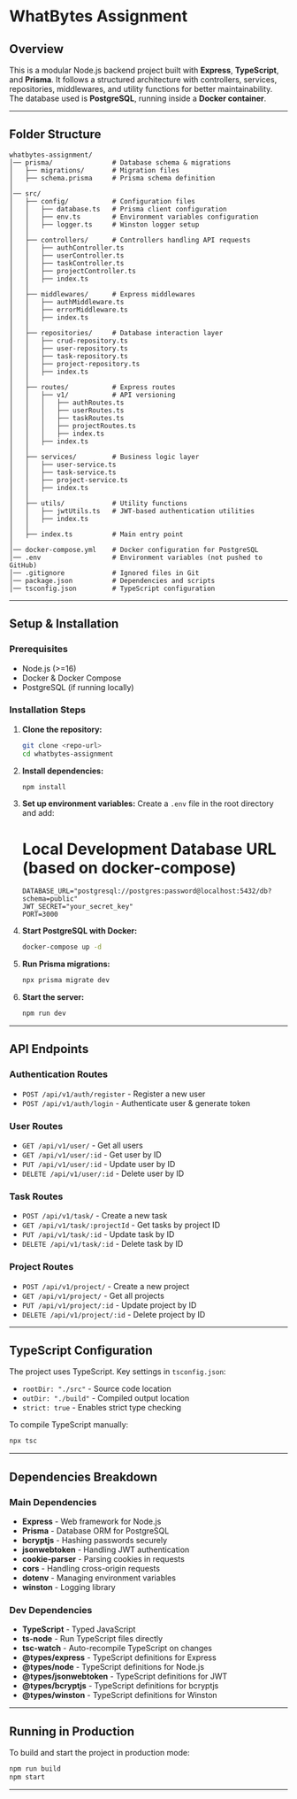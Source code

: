 # WhatBytes Assignment

## Overview
This is a modular Node.js backend project built with **Express**, **TypeScript**, and **Prisma**. It follows a structured architecture with controllers, services, repositories, middlewares, and utility functions for better maintainability. The database used is **PostgreSQL**, running inside a **Docker container**.

---

## Folder Structure

```
whatbytes-assignment/
│── prisma/               # Database schema & migrations
│   ├── migrations/       # Migration files
│   ├── schema.prisma     # Prisma schema definition
│
│── src/
│   ├── config/           # Configuration files
│   │   ├── database.ts   # Prisma client configuration
│   │   ├── env.ts        # Environment variables configuration
│   │   ├── logger.ts     # Winston logger setup
│   │
│   ├── controllers/      # Controllers handling API requests
│   │   ├── authController.ts
│   │   ├── userController.ts
│   │   ├── taskController.ts
│   │   ├── projectController.ts
│   │   ├── index.ts
│   │
│   ├── middlewares/      # Express middlewares
│   │   ├── authMiddleware.ts
│   │   ├── errorMiddleware.ts
│   │   ├── index.ts
│   │
│   ├── repositories/     # Database interaction layer
│   │   ├── crud-repository.ts
│   │   ├── user-repository.ts
│   │   ├── task-repository.ts
│   │   ├── project-repository.ts
│   │   ├── index.ts
│   │
│   ├── routes/           # Express routes
│   │   ├── v1/           # API versioning
│   │   │   ├── authRoutes.ts
│   │   │   ├── userRoutes.ts
│   │   │   ├── taskRoutes.ts
│   │   │   ├── projectRoutes.ts
│   │   │   ├── index.ts
│   │   ├── index.ts
│   │
│   ├── services/         # Business logic layer
│   │   ├── user-service.ts
│   │   ├── task-service.ts
│   │   ├── project-service.ts
│   │   ├── index.ts
│   │
│   ├── utils/            # Utility functions
│   │   ├── jwtUtils.ts   # JWT-based authentication utilities
│   │   ├── index.ts
│   │
│   ├── index.ts          # Main entry point
│
│── docker-compose.yml    # Docker configuration for PostgreSQL
│── .env                  # Environment variables (not pushed to GitHub)
│── .gitignore            # Ignored files in Git
│── package.json          # Dependencies and scripts
│── tsconfig.json         # TypeScript configuration
```

---

## Setup & Installation

### Prerequisites
- Node.js (>=16)
- Docker & Docker Compose
- PostgreSQL (if running locally)

### Installation Steps

1. **Clone the repository:**
   ```sh
   git clone <repo-url>
   cd whatbytes-assignment
   ```

2. **Install dependencies:**
   ```sh
   npm install
   ```

3. **Set up environment variables:**
   Create a `.env` file in the root directory and add:
   
   # Local Development Database URL (based on docker-compose)
   ```env
   DATABASE_URL="postgresql://postgres:password@localhost:5432/db?schema=public"
   JWT_SECRET="your_secret_key"
   PORT=3000
   ```

4. **Start PostgreSQL with Docker:**
   ```sh
   docker-compose up -d
   ```

5. **Run Prisma migrations:**
   ```sh
   npx prisma migrate dev
   ```

6. **Start the server:**
   ```sh
   npm run dev
   ```

---

## API Endpoints

### Authentication Routes
- `POST /api/v1/auth/register` - Register a new user
- `POST /api/v1/auth/login` - Authenticate user & generate token

### User Routes
- `GET /api/v1/user/` - Get all users
- `GET /api/v1/user/:id` - Get user by ID
- `PUT /api/v1/user/:id` - Update user by ID
- `DELETE /api/v1/user/:id` - Delete user by ID

### Task Routes
- `POST /api/v1/task/` - Create a new task
- `GET /api/v1/task/:projectId` - Get tasks by project ID
- `PUT /api/v1/task/:id` - Update task by ID
- `DELETE /api/v1/task/:id` - Delete task by ID

### Project Routes
- `POST /api/v1/project/` - Create a new project
- `GET /api/v1/project/` - Get all projects
- `PUT /api/v1/project/:id` - Update project by ID
- `DELETE /api/v1/project/:id` - Delete project by ID

---

## TypeScript Configuration
The project uses TypeScript. Key settings in `tsconfig.json`:
- `rootDir: "./src"` - Source code location
- `outDir: "./build"` - Compiled output location
- `strict: true` - Enables strict type checking

To compile TypeScript manually:
```sh
npx tsc
```

---

## Dependencies Breakdown

### Main Dependencies
- **Express** - Web framework for Node.js
- **Prisma** - Database ORM for PostgreSQL
- **bcryptjs** - Hashing passwords securely
- **jsonwebtoken** - Handling JWT authentication
- **cookie-parser** - Parsing cookies in requests
- **cors** - Handling cross-origin requests
- **dotenv** - Managing environment variables
- **winston** - Logging library

### Dev Dependencies
- **TypeScript** - Typed JavaScript
- **ts-node** - Run TypeScript files directly
- **tsc-watch** - Auto-recompile TypeScript on changes
- **@types/express** - TypeScript definitions for Express
- **@types/node** - TypeScript definitions for Node.js
- **@types/jsonwebtoken** - TypeScript definitions for JWT
- **@types/bcryptjs** - TypeScript definitions for bcryptjs
- **@types/winston** - TypeScript definitions for Winston

---

## Running in Production

To build and start the project in production mode:
```sh
npm run build
npm start
```

---

